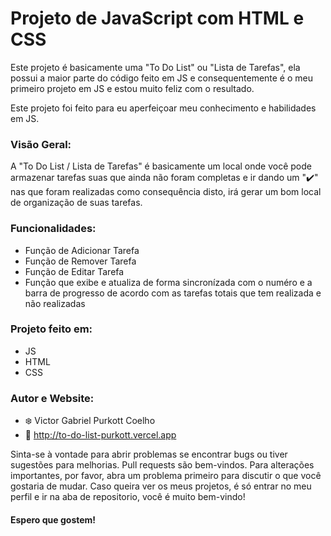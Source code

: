 # Projeto de JavaScript com HTML e CSS

Este projeto é basicamente uma "To Do List" ou "Lista de Tarefas", ela possui a maior parte do código feito em JS e consequentemente é o meu primeiro projeto em JS e estou muito feliz com o resultado.

Este projeto foi feito para eu aperfeiçoar meu conhecimento e habilidades em JS.

### Visão Geral:

A "To Do List / Lista de Tarefas" é basicamente um local onde você pode armazenar tarefas suas que ainda não foram completas e ir dando um "✔️" nas que foram realizadas como consequência disto, irá gerar um bom local de organização de suas tarefas.

### Funcionalidades:

- Função de Adicionar Tarefa
- Função de Remover Tarefa
- Função de Editar Tarefa
- Função que exibe e atualiza de forma sincronízada com o numéro e a barra de progresso de acordo com as tarefas totais que tem realizada e não realizadas

### Projeto feito em:

- JS
- HTML
- CSS

### Autor e Website:
- ❄️ Victor Gabriel Purkott Coelho
- 🔗 http://to-do-list-purkott.vercel.app

Sinta-se à vontade para abrir problemas se encontrar bugs ou tiver sugestões para melhorias. Pull requests são bem-vindos. Para alterações importantes, por favor, abra um problema primeiro para discutir o que você gostaria de mudar. Caso queira ver os meus projetos, é só entrar no meu perfil e ir na aba de repositorio, você é muito bem-vindo!

#### Espero que gostem!

